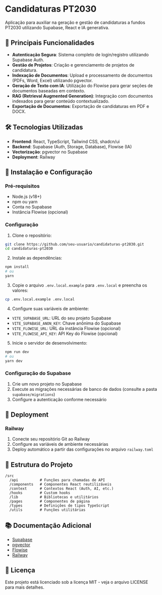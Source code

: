 
# Candidaturas PT2030

Aplicação para auxiliar na geração e gestão de candidaturas a fundos PT2030 utilizando Supabase, React e IA generativa.

## 🚀 Principais Funcionalidades

- **Autenticação Segura**: Sistema completo de login/registro utilizando Supabase Auth.
- **Gestão de Projetos**: Criação e gerenciamento de projetos de candidatura.
- **Indexação de Documentos**: Upload e processamento de documentos (PDFs, Word, Excel) utilizando pgvector.
- **Geração de Texto com IA**: Utilização do Flowise para gerar seções de documentos baseadas em contexto.
- **RAG (Retrieval Augmented Generation)**: Integração com documentos indexados para gerar conteúdo contextualizado.
- **Exportação de Documentos**: Exportação de candidaturas em PDF e DOCX.

## 🛠️ Tecnologias Utilizadas

- **Frontend**: React, TypeScript, Tailwind CSS, shadcn/ui
- **Backend**: Supabase (Auth, Storage, Database), Flowise (IA)
- **Vectorização**: pgvector no Supabase
- **Deployment**: Railway

## 🔧 Instalação e Configuração

### Pré-requisitos

- Node.js (v18+)
- npm ou yarn
- Conta no Supabase
- Instância Flowise (opcional)

### Configuração

1. Clone o repositório:
```bash
git clone https://github.com/seu-usuario/candidaturas-pt2030.git
cd candidaturas-pt2030
```

2. Instale as dependências:
```bash
npm install
# ou
yarn
```

3. Copie o arquivo `.env.local.example` para `.env.local` e preencha os valores:
```bash
cp .env.local.example .env.local
```

4. Configure suas variáveis de ambiente:
- `VITE_SUPABASE_URL`: URL do seu projeto Supabase
- `VITE_SUPABASE_ANON_KEY`: Chave anônima do Supabase
- `VITE_FLOWISE_URL`: URL da instância Flowise (opcional)
- `VITE_FLOWISE_API_KEY`: API Key do Flowise (opcional)

5. Inicie o servidor de desenvolvimento:
```bash
npm run dev
# ou
yarn dev
```

### Configuração do Supabase

1. Crie um novo projeto no Supabase
2. Execute as migrações necessárias de banco de dados (consulte a pasta `supabase/migrations`)
3. Configure a autenticação conforme necessário

## 🚀 Deployment

### Railway

1. Conecte seu repositório Git ao Railway
2. Configure as variáveis de ambiente necessárias
3. Deploy automático a partir das configurações no arquivo `railway.toml`

## 📝 Estrutura do Projeto

```
/src
  /api          # Funções para chamadas de API
  /components   # Componentes React reutilizáveis
  /context      # Contextos React (Auth, AI, etc.)
  /hooks        # Custom hooks
  /lib          # Bibliotecas e utilitários
  /pages        # Componentes de página
  /types        # Definições de tipos TypeScript
  /utils        # Funções utilitárias
```

## 📚 Documentação Adicional

- [Supabase](https://supabase.com/docs)
- [pgvector](https://github.com/pgvector/pgvector)
- [Flowise](https://docs.flowiseai.com/)
- [Railway](https://docs.railway.app/)

## 📄 Licença

Este projeto está licenciado sob a licença MIT - veja o arquivo LICENSE para mais detalhes.
